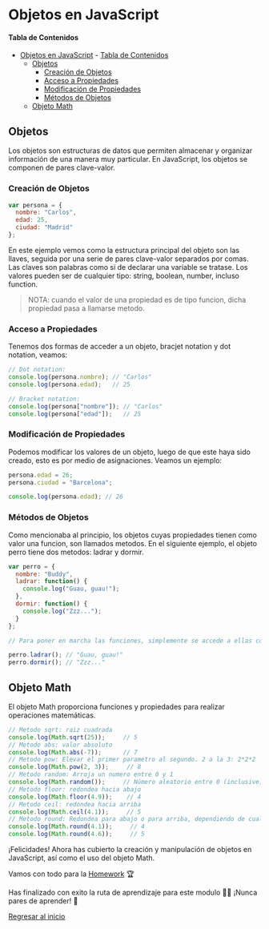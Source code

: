 <a id="top"></a>

# Objetos en JavaScript

#### Tabla de Contenidos
- [Objetos en JavaScript](#objetos-en-javascript)
      - [Tabla de Contenidos](#tabla-de-contenidos)
  - [Objetos](#objetos)
    - [Creación de Objetos](#creación-de-objetos)
    - [Acceso a Propiedades](#acceso-a-propiedades)
    - [Modificación de Propiedades](#modificación-de-propiedades)
    - [Métodos de Objetos](#métodos-de-objetos)
  - [Objeto Math](#objeto-math)

## Objetos

Los objetos son estructuras de datos que permiten almacenar y organizar información de una manera muy particular. En JavaScript, los objetos se componen de pares clave-valor.

### Creación de Objetos

```javascript
var persona = {
  nombre: "Carlos",
  edad: 25,
  ciudad: "Madrid"
};
```

En este ejemplo vemos como la estructura principal del objeto son las llaves, seguida por una serie de pares clave-valor separados por comas. 
Las claves son palabras como si de declarar una variable se tratase.
Los valores pueden ser de cualquier tipo: string, boolean, number, incluso function.

>NOTA: cuando el valor de una propiedad es de tipo funcion, dicha propiedad pasa a llamarse metodo.

### Acceso a Propiedades

Tenemos dos formas de acceder a un objeto, bracjet notation y dot notation, veamos:
```javascript
// Dot notation:
console.log(persona.nombre); // "Carlos"
console.log(persona.edad);   // 25

// Bracket notation:
console.log(persona["nombre"]); // "Carlos"
console.log(persona["edad"]);   // 25
```

### Modificación de Propiedades

Podemos modificar los valores de un objeto, luego de que este haya sido creado, esto es por medio de asignaciones. Veamos un ejemplo:
```javascript
persona.edad = 26;
persona.ciudad = "Barcelona";

console.log(persona.edad); // 26
```

### Métodos de Objetos

Como mencionaba al principio, los objetos cuyas propiedades tienen como valor una funcion, son llamados metodos. En el siguiente ejemplo, el objeto perro tiene dos metodos: ladrar y dormir.

```javascript
var perro = {
  nombre: "Buddy",
  ladrar: function() {
    console.log("Guau, guau!");
  },
  dormir: function() {
    console.log("Zzz...");
  }
};

// Para poner en marcha las funciones, simplemente se accede a ellas con alguna de las dos formas y se ejecuta la funcion.

perro.ladrar(); // "Guau, guau!"
perro.dormir(); // "Zzz..."
```

## Objeto Math

El objeto Math proporciona funciones y propiedades para realizar operaciones matemáticas.

```javascript
// Metodo sqrt: raiz cuadrada
console.log(Math.sqrt(25));     // 5
// Metodo abs: valor absoluto
console.log(Math.abs(-7));      // 7
// Metodo pow: Elevar el primer parametro al segundo. 2 a la 3: 2*2*2
console.log(Math.pow(2, 3));     // 8
// Metodo random: Arroja un numero entre 0 y 1
console.log(Math.random());     // Número aleatorio entre 0 (inclusive) y 1 (exclusivo)
// Metodo floor: redondea hacia abajo
console.log(Math.floor(4.9));    // 4 
// Metodo ceil: redondea hacia arriba
console.log(Math.ceil(4.1));     // 5 
// Metodo round: Redondea para abajo o para arriba, dependiendo de cual este mas cerca
console.log(Math.round(4.1));     // 4 
console.log(Math.round(4.6));     // 5 
```

¡Felicidades! Ahora has cubierto la creación y manipulación de objetos en JavaScript, así como el uso del objeto Math.

Vamos con todo para la [Homework](./homework.js) 🏆

Has finalizado con exito la ruta de aprendizaje para este modulo 🫠🥳
¡Nunca pares de aprender! 🚀

[Regresar al inicio](#top)

</br>